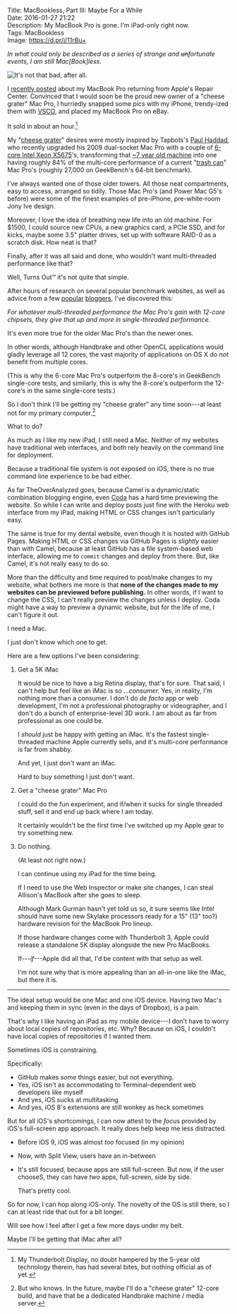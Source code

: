 Title: MacBookless, Part III: Maybe For a While  
Date: 2016-01-27 21:22  
Description: My MacBook Pro is gone. I'm iPad-only right now.  
Tags: MacBookless  
Image: https://d.pr/i/11rBu+  

*In what could only be described as a series of strange and <s>un</s>fortunate events, I am still Mac\[Book\]less.*
<!-- {em:.topstory} -->

![It's not that bad, after all.](https://d.pr/i/11rBu+ "iOS full-time right now")

I [recently posted](/2016/1/25/macbookless-part-iib-adventures-with-an-ipad-part-i "My post about my MacBook Pro returning") about my MacBook Pro returning from Apple's Repair Center. Convinced that I would soon be the proud new owner of a "cheese grater" Mac Pro, I hurriedly snapped some pics with my iPhone, trendy-ized them with [VSCO](https://itunes.apple.com/us/app/vsco/id588013838?mt=8&uo=4&at=at=1l3vx9s "VSCO on the App Store"), and placed my MacBook Pro on eBay.

It sold in about an hour.[^1]

My "[cheese grater](http://www.macworld.com/article/2057233/where-to-buy-an-old-mac-pro.html "Macworld piece discussing the 'cheese grater")" desires were mostly inspired by Tapbots's [Paul Haddad](https://twitter.com/tapbot_paul/status/690782158898626560 "Paul Haddad's response to me on Twitter"), who recently upgraded his 2009 dual-socket Mac Pro with a couple of [6-core Intel Xeon X5675](http://www.everymac.com/systems/apple/mac_pro/specs/mac-pro-twelve-core-3.06-mid-2012-westmere-specs.html "EveryMac piece discussing these CPUs")'s, transforming that [~7 year old machine](http://browser.primatelabs.com/geekbench3/search?q=model:%22Mac%20Pro%20(Mid%202012)%22%20platform:%22Mac%22%20processor:%22Intel%20Xeon%20X5675%22%20frequency:3070%20bits:64 "Cheese grater performance on GeekBench") into one having roughly 84% of the multi-core performance of a current "[trash can](http://browser.primatelabs.com/geekbench3/search?q=model:%22Mac%20Pro%20(Late%202013)%22%20platform:%22Mac%22%20processor:%22Intel%20Xeon%20E5-2697%20v2%22%20frequency:2700%20bits:64 "GeekBench scores for 'trash can' Mac Pro's")" Mac Pro's (roughly 27,000 on GeekBench's 64-bit benchmark).

I've always wanted one of those older towers. All those neat compartments, easy to access, arranged so tidily. Those Mac Pro's (and Power Mac G5's before) were some of the finest examples of pre-iPhone, pre-white-room Jony Ive design.

Moreover, I love the idea of breathing new life into an old machine. For $1500, I could source new CPUs, a new graphics card, a PCIe SSD, and for kicks, maybe some 3.5" platter drives, set up with software RAID-0 as a scratch disk. How neat is that?

Finally, after it was all said and done, who wouldn't want multi-threaded performance like that?

Well, Turns Out&trade; it's not quite that simple.

After hours of research on several popular benchmark websites, as well as advice from a few [popular](https://marco.org/2014/10/16/retina-imac-vs-mac-pro "Marco's advice for iMa vs Mac Pro") [bloggers](http://www.anandtech.com/show/7603/mac-pro-review-late-2013/4 "Anand on the Mac Pro vs iMac"), I've discovered this:

*For whatever multi-threaded performance the Mac Pro's gain with 12-core chipsets, they give that up and more in single-threaded performance.*
<!-- {.takehome} -->

It's even more true for the older Mac Pro's than the newer ones.

In other words, although Handbrake and other OpenCL applications would gladly leverage all 12 cores, the vast majority of applications on OS X do *not* benefit from multiple cores.

(This is why the 6-core Mac Pro's outperform the 8-core's in GeekBench single-core tests, and similarly, this is why the 8-core's outperform the 12-core's in the same single-core tests.)

So I don't think I'll be getting my "cheese grater" any time soon---at least not for my primary computer.[^2]

What to do?

As much as I like my new iPad, I still need a Mac. Neither of my websites have traditional web interfaces, and both rely heavily on the command line for deployment.

Because a traditional file system is not exposed on iOS, there is no true command line experience to be had either.

As far TheOverAnalyzed goes, because Camel is a dynamic/static combination blogging engine, even [Coda](https://itunes.apple.com/us/app/coda/id500906297?mt=8&uo=4&at=at=1l3vx9s "Coda on the App Store") has a hard time previewing the website. So while I can write and deploy posts just fine with the Heroku web interface from my iPad, making HTML or CSS changes isn't particularly easy.

The same is true for my dental website, even though it is hosted with GitHub Pages. Making HTML or CSS changes via GitHub Pages is *slightly* easier than with Camel, because at least GitHub has a file system-based web interface, allowing me to `commit` changes and deploy from there. But, like Camel, it's not really easy to do so.

More than the difficulty and time required to post/make changes to my website, what bothers me more is that **none of the changes made to my websites can be previewed before publishing.** In other words, if I want to change the CSS, I can't really preview the changes unless I deploy. Coda might have a way to preview a dynamic website, but for the life of me, I can't figure it out.

I need a Mac.

I just don't know which one to get.

Here are a few options I've been considering:

1. Get a 5K iMac

	It would be nice to have a big Retina display, that's for sure. That said, I can't help but feel like an iMac is so ...*consumer.* Yes, in reality, I'm nothing more than a consumer. I don't do <i>de facto</i> app or web development, I'm not a professional photography or videographer, and I don't do a bunch of enterprise-level 3D work. I am about as far from professional as one could be.
	
	I *should* just be happy with getting an iMac. It's the fastest single-threaded machine Apple currently sells, and it's multi-core performance is far from shabby.
	
	And yet, I just don't want an iMac.
	
	Hard to buy something I just don't want.
	
2. Get a "cheese grater" Mac Pro

	I could do the fun experiment, and if/when it sucks for single threaded stuff, sell it and end up back where I am today.

	It certainly wouldn't be the first time I've switched up my Apple gear to try something new.
	
3. Do nothing.
	
	(At least not right now.)
	
	I can continue using my iPad for the time being. 
	
	If I need to use the Web Inspector or make site changes, I can steal Allison's MacBook after she goes to sleep.
	
	Although Mark Gurman hasn't yet told us so, it sure seems like Intel should have some new Skylake processors ready for a 15" (13" too?) hardware revision for the MacBook Pro lineup.
	
	If those hardware changes come with Thunderbolt 3, Apple could release a standalone 5K display alongside the new Pro MacBooks.
	
	If---*if*---Apple did all that, I'd be content with that setup as well.
	
	I'm not sure why that is more appealing than an all-in-one like the iMac, but there it is.
	
***

The ideal setup would be one Mac and one iOS device. Having two Mac's and keeping them in sync (even in the days of Dropbox), is a pain.

That's why I like having an iPad as my mobile device---I don't have to worry about local copies of repositories, etc. Why? Because on iOS, I couldn't have local copies of repositories if I wanted them.

Sometimes iOS is constraining.

Specifically:

* GitHub makes *some* things easier, but not everything.
* Yes, iOS isn't as accommodating to Terminal-dependent web developers like myself
* And yes, iOS sucks at multitasking
* And yes, iOS 8's extensions are still wonkey as heck sometimes

But for all iOS's shortcomings, I can now attest to the *focus* provided by iOS's full-screen app approach. It really does help keep me less distracted.

* Before iOS 9, iOS was almost *too* focused (in my opinion)
* Now, with Split View, users have an in-between
* It's still focused, because apps are still full-screen. But now, if the user chooseS, they can have *two* apps, full-screen, side by side.

	That's pretty cool.

So for now, I can hop along iOS-only. The novelty of the OS is still there, so I can at least ride that out for a bit longer.

Will see how I feel after I get a few more days under my belt.

Maybe I'll be getting that iMac after all?

[^1]: My Thunderbolt Display, no doubt hampered by the 5-year old technology therein, has had several bites, but nothing official as of yet.
[^2]: But who knows. In the future, maybe I'll do a "cheese grater" 12-core build, and have that be a dedicated Handbrake machine / media server.